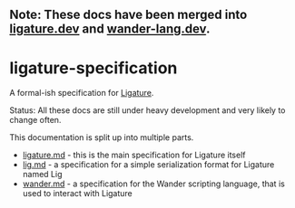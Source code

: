 ## Note: These docs have been merged into [ligature.dev](https://ligature.dev) and [wander-lang.dev](https://wander-lang.dev).

# ligature-specification

A formal-ish specification for [Ligature](https://ligature.dev).

Status:  All these docs are still under heavy development and very likely to change often.

This documentation is split up into multiple parts.
 - [ligature.md](ligature.md) - this is the main specification for Ligature itself
 - [lig.md](lig.md) - a specification for a simple serialization format for Ligature named Lig
 - [wander.md](wander.md) - a specification for the Wander scripting language, that is used to interact with Ligature
